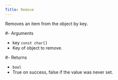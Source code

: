 ```yaml
---
Title: Remove
---
```


Removes an item from the object by key.

#- Arguments
- key `const char[]`
- Key of object to remove.

#- Returns
- `bool`
- True on success, false if the value was never set.

